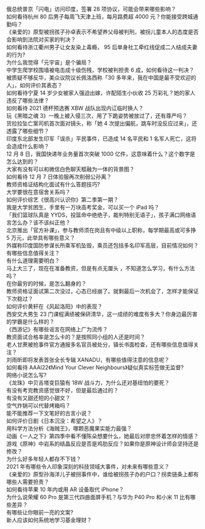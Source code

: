 俄总统普京「闪电」访问印度，签署 28 项协议，可能会带来哪些影响？  
如何看待杭州 80 后男子每周飞天津上班，每月路费超 4000 元？你能接受跨城通勤吗？  
《亲爱的》原型被拐孩子孙卓表示不希望养父母被判刑，被拐儿童本人的态度是否会影响到法院对买家的判决？  
如何看待浙江衢州男子让女友染上毒瘾， 95 后单身社工牵红线促成二人结成夫妻的行为?  
为什么我觉得「元宇宙」是个骗局？  
中学生爬学校围墙被电击成十级伤残，学校被判担责 6 成，如何看待这一判决？  
被质疑不够反华，美众议院议长佩洛西称「30 多年来，我在中国是最不受欢迎的人」，如何评价其表态？  
如何看待宁夏 14 岁少女被家人强迫出嫁，许配陌生小伙收 25 万彩礼？她的家人违反了哪些法律？  
如何看待 2021 德杯预选赛 XBW 战队出现内讧临时换人？  
玩《黑暗之魂 3》一晚上被入侵三次，用了下跪姿势被放过了，还有尊严吗？  
货拉拉坠亡案司机首次面对镜头，称「她 4 次提出偏航，跳车时没反应过来」，还透露了哪些细节？  
印度东北部发生印军「误杀」平民事件，已造成 14 名平民和 1 名军人死亡，这将会造成什么影响？  
12 月 8 日，我国快递年业务量首次突破 1000 亿件，这意味着什么？这个数字是怎么达到的？  
大家有没有可以和微信白色聊天框融为一体的背景图？  
如何看待 12 月 7 日体验服再次削弱公孙离？  
教师资格证结构化面试有什么答题技巧?  
大学要很在意宿舍关系吗？  
如何评价综艺《很高兴认识你》第二季第一期？  
我是大学贫困生，手里有一万块高考奖金，可以买一个 iPad 吗？  
「我们篮球队真是 YYDS，投篮命中绝绝子，裁判特别无语子」，孩子满口网络语言怎么办？该不该纠正他？  
北京推出「官方补课」，参与教师须在岗且有中级以上职称，每学期最高或可多挣 5 万元，此举具有哪些意义？  
外媒称印度国防参谋长所乘军机坠毁，乘员还包括多名印军高层，目前情况如何？有哪些信息值得关注？  
有什么道理需要明白？  
马上大三了，现在在准备教资，但是有点无厘头 ，不知道怎么学习，有什么方法吗？  
在你最穷的时候，是怎么翻身的？  
教师资格证面试第二次没过，心态已经崩了。就剩最后一次机会了，怎样才能保证下次稳过？  
如何评价黄轩在《风起洛阳》中的表现？  
西安交大男生 23 门课程满绩被保研清华，这一成绩的难度有多大？你身边最厉害的学霸是什么样的？  
《西游记》有哪些谣言在网络上广为流传？  
教资面试合格率是怎么卡的？是按照同小组的人还是时间？  
老人甘蔗被抢事件官方通报多名官员被处分，镇长书面检查，还有哪些信息值得关注？  
刘雨昕即将发表首张全长专辑 XANADU，有哪些值得注意的信息呢？  
如何看待 AAAI22《Mind Your Clever Neighbours》疑似真实标签做无监督?  
网络小说怎么写?  
《龙珠》中贝吉塔变巨猿有 18W 战斗力，为什么还对基纽怕的要死？  
有没有考完教资感觉很不好，但是最后通过的？  
有没有又甜还短的小甜文？  
空气炸锅可以代替烤箱吗？  
能不能推荐一下文笔好的古言小说？  
如何评价日剧《日本沉没：希望之人》？  
用科学方法分析《海贼王》，哪颗恶魔果实能力最强？  
动画《一人之下》第四季中看不懂陈朵想要什么，她最后对廖忠怀着怎样的情感？  
游戏《原神》中岩系的结晶反应是否是鸡肋反应？如果你是原神设计师会坚持还是修改？  
为什么好多年轻人都存不下钱？  
2021 年有哪些令人印象深刻的科技领域大事件，对未来有哪些意义？  
《亲爱的》原型孙海洋儿子被拐事件中，谁给被拐孩子办的户口？拐卖链条上都有哪些人需要担责？  
如何看待苹果 10 年内或用 AR 设备取代 iPhone？  
为什么说荣耀 60 Pro 是第三代四曲面屏手机？与华为 P40 Pro 和小米 11 比有哪些差异？  
有哪些让你眼前一亮的文案?  
新人应该如何系统地学习基金理财？  

